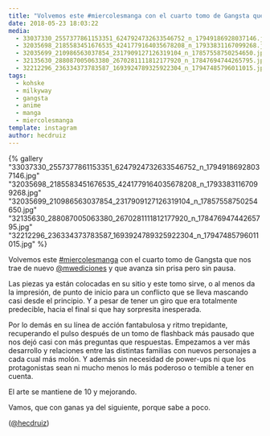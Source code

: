 ```yaml
---
title: "Volvemos este #miercolesmanga con el cuarto tomo de Gangsta que nos trae de nuevo @mwediciones y que avanza sin prisa pero sin pausa"
date: 2018-05-23 18:03:22
media: 
  - 33037330_2557377861153351_6247924732633546752_n_17949186928037146.jpg
  - 32035698_2185583451676535_4241779164035678208_n_17933831167099268.jpg
  - 32035699_210986563037854_2317909127126319104_n_17857558750254650.jpg
  - 32135630_288087005063380_2670281111812177920_n_17847694744265795.jpg
  - 32212296_236334373783587_1693924789325922304_n_17947485796011015.jpg
tags: 
  - kohske
  - milkyway
  - gangsta
  - anime
  - manga
  - miercolesmanga
template: instagram
author: hecdruiz
---
```


{% gallery "33037330_2557377861153351_6247924732633546752_n_17949186928037146.jpg" "32035698_2185583451676535_4241779164035678208_n_17933831167099268.jpg" "32035699_210986563037854_2317909127126319104_n_17857558750254650.jpg" "32135630_288087005063380_2670281111812177920_n_17847694744265795.jpg" "32212296_236334373783587_1693924789325922304_n_17947485796011015.jpg" %}

Volvemos este [#miercolesmanga](/tags/miercolesmanga) con el cuarto tomo de Gangsta que nos trae de nuevo [@mwediciones](https://instagram.com/mwediciones) y que avanza sin prisa pero sin pausa.

Las piezas ya están colocadas en su sitio y este tomo sirve, o al menos da la impresión, de punto de inicio para un conflicto que se lleva mascando casi desde el principio. Y a pesar de tener un giro que era totalmente predecible, hacia el final si que hay sorpresita inesperada.

Por lo demás en su línea de acción fantabulosa y ritmo trepidante, recuperando el pulso después de un tomo de flashback más pausado que nos dejó casi con más preguntas que respuestas. Empezamos a ver más desarrollo y relaciones entre las  distintas familias con nuevos  personajes a cada cual más molón. Y además sin necesidad de power-ups ni que los protagonistas sean ni mucho  menos lo más poderoso o temible a tener en cuenta.

El arte se mantiene de 10 y mejorando.

Vamos, que con ganas ya del siguiente, porque sabe a poco.

([@hecdruiz](https://instagram.com/hecdruiz))
